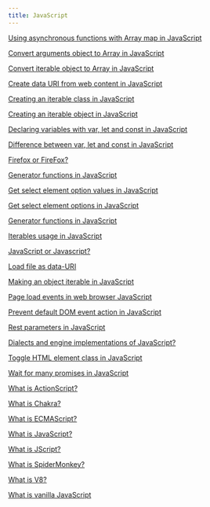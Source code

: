 ```yaml
---
title: JavaScript
---
```


[Using asynchronous functions with Array map in JavaScript](async-and-await-with-map)

[](cancel-delayed-code-execution)

[Convert arguments object to Array in JavaScript](convert-arguments-object-to-array)

[Convert iterable object to Array in JavaScript](convert-iterable-object-to-array)

[Create data URI from web content in JavaScript](create-data-uri-from-web-content)

[Creating an iterable class in JavaScript](creating-iterable-class)

[Creating an iterable object in JavaScript](creating-iterable-object)

[Declaring variables with var, let and const in JavaScript](declaring-variables-with-var-let-and-const)

[](delay-code-execution)

[Difference between var, let and const in JavaScript](difference-between-var-let-and-const)

[](fire-change-event-after-user-stops-typing)

[Firefox or FireFox?](firefox-browser-name)

[Generator functions in JavaScript](generator-functions)

[](get-name-of-fetched-file)

[Get select element option values in JavaScript](get-select-element-option-values)

[Get select element options in JavaScript](get-select-element-options)

[Generator functions in JavaScript](infinite-generator-functions)

[Iterables usage in JavaScript](iterables-usage)

[JavaScript or Javascript?](javascript-language-name)

[Load file as data-URI](load-file-as-data-uri)

[Making an object iterable in JavaScript](making-object-iterable)

[Page load events in web browser JavaScript](page-load-events-in-web-browser)

[Prevent default DOM event action in JavaScript](prevent-default-dom-event-action)

[Rest parameters in JavaScript](rest-parameters)

[Dialects and engine implementations of JavaScript?](specification-dialects-and-engine-implementations)

[Toggle HTML element class in JavaScript](toggle-html-element-class)

[](use-async-function-in-synchronous-context)

[Wait for many promises in JavaScript](wait-for-many-promises)

[What is ActionScript?](what-is-actionscript)

[What is Chakra?](what-is-chakra)

[What is ECMAScript?](what-is-ecmascript)

[What is JavaScript?](what-is-javascript)

[What is JScript?](what-is-jscript)

[What is SpiderMonkey?](what-is-spidermonkey)

[What is V8?](what-is-v8)

[What is vanilla JavaScript](what-is-vanilla-javascript)

[](window-load-dom-content-loaded-ready-state-change-events)
